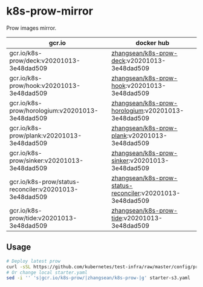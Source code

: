 # k8s-prow-mirror

Prow images mirror.

gcr.io | docker hub
---|---
gcr.io/k8s-prow/deck:v20201013-3e48dad509 | [zhangsean/k8s-prow-deck](https://hub.docker.com/r/zhangsean/k8s-prow-deck):v20201013-3e48dad509
gcr.io/k8s-prow/hook:v20201013-3e48dad509 | [zhangsean/k8s-prow-hook](https://hub.docker.com/r/zhangsean/k8s-prow-hook):v20201013-3e48dad509
gcr.io/k8s-prow/horologium:v20201013-3e48dad509 | [zhangsean/k8s-prow-horologium](https://hub.docker.com/r/zhangsean/k8s-prow-horologium):v20201013-3e48dad509
gcr.io/k8s-prow/plank:v20201013-3e48dad509 | [zhangsean/k8s-prow-plank](https://hub.docker.com/r/zhangsean/k8s-prow-plank):v20201013-3e48dad509
gcr.io/k8s-prow/sinker:v20201013-3e48dad509 | [zhangsean/k8s-prow-sinker](https://hub.docker.com/r/zhangsean/k8s-prow-sinker):v20201013-3e48dad509
gcr.io/k8s-prow/status-reconciler:v20201013-3e48dad509 | [zhangsean/k8s-prow-status-reconciler](https://hub.docker.com/r/zhangsean/k8s-prow-status-reconciler):v20201013-3e48dad509
gcr.io/k8s-prow/tide:v20201013-3e48dad509 | [zhangsean/k8s-prow-tide](https://hub.docker.com/r/zhangsean/k8s-prow-tide):v20201013-3e48dad509

## Usage

```bash
# Deploy latest prow
curl -sSL https://github.com/kubernetes/test-infra/raw/master/config/prow/cluster/starter-s3.yaml | sed 's|gcr.io/k8s-prow/|zhangsean/k8s-prow-|g' | kubectl apply -f -
# Or change local starter.yaml
sed -i '' 's|gcr.io/k8s-prow/|zhangsean/k8s-prow-|g' starter-s3.yaml
```
